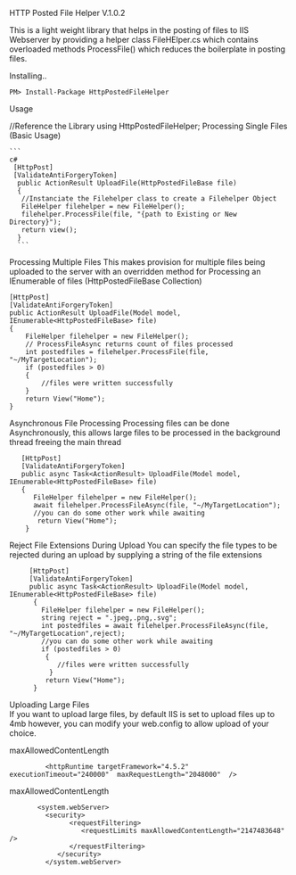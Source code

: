 HTTP Posted File Helper V.1.0.2

This is a light weight library that helps in the posting of files to IIS Webserver by providing a helper class FileHElper.cs which contains overloaded methods ProcessFile() which reduces the boilerplate in posting files.

Installing..

    PM> Install-Package HttpPostedFileHelper

Usage

 //Reference the Library
  using HttpPostedFileHelper;
Processing Single Files (Basic Usage)

    ```
    c#
     [HttpPost]  
     [ValidateAntiForgeryToken] 
      public ActionResult UploadFile(HttpPostedFileBase file)
      {
       //Instanciate the Filehelper class to create a Filehelper Object
       FileHelper filehelper = new FileHelper();
       filehelper.ProcessFile(file, "{path to Existing or New Directory}");
       return view();
      }
      ```
Processing Multiple Files
This makes provision for multiple files being uploaded to the server with an overridden method for Processing an IEnumerable of files (HttpPostedFileBase Collection)

    [HttpPost]
    [ValidateAntiForgeryToken]
    public ActionResult UploadFile(Model model, IEnumerable<HttpPostedFileBase> file)
    {
        FileHelper filehelper = new FileHelper();
        // ProcessFileAsync returns count of files processed           
        int postedfiles = filehelper.ProcessFile(file, "~/MyTargetLocation");
        if (postedfiles > 0)
        {
            //files were written successfully
        }           
        return View("Home");
    }
Asynchronous File Processing
Processing files can be done Asynchronously, this allows large files to be processed in the background thread freeing the main thread

       [HttpPost]
       [ValidateAntiForgeryToken]
       public async Task<ActionResult> UploadFile(Model model, IEnumerable<HttpPostedFileBase> file)
       {
          FileHelper filehelper = new FileHelper();          
          await filehelper.ProcessFileAsync(file, "~/MyTargetLocation");
          //you can do some other work while awaiting          
           return View("Home");
        }
Reject File Extensions During Upload
You can specify the file types to be rejected during an upload by supplying a string of the file extensions

         [HttpPost]
         [ValidateAntiForgeryToken]
         public async Task<ActionResult> UploadFile(Model model, IEnumerable<HttpPostedFileBase> file)
          {
            FileHelper filehelper = new FileHelper();
            string reject = ".jpeg,.png,.svg";
            int postedfiles = await filehelper.ProcessFileAsync(file, "~/MyTargetLocation",reject);
            //you can do some other work while awaiting   
            if (postedfiles > 0)
             {
                //files were written successfully
              }   
             return View("Home");
          }
          
   
 Uploading Large Files </br>
 If you want to upload large files, by default IIS is set to upload files up to 4mb however, you can modify your web.config to allow
 upload of your choice.
      
  maxAllowedContentLength
       
             <httpRuntime targetFramework="4.5.2" executionTimeout="240000"  maxRequestLength="2048000"  />
             
   maxAllowedContentLength        
          
           <system.webServer>
             <security>
                   <requestFiltering>
                      <requestLimits maxAllowedContentLength="2147483648" />
                   </requestFiltering>
                </security>
             </system.webServer>
    

 
